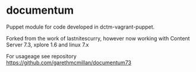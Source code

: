 # documentum
Puppet module for code developed in dctm-vagrant-puppet.

Forked from the work of lastnitescurry, however now working with Content Server 7.3, xplore 1.6 and linux 7.x

For usageage see repository https://github.com/garethmcmillan/documentum73
